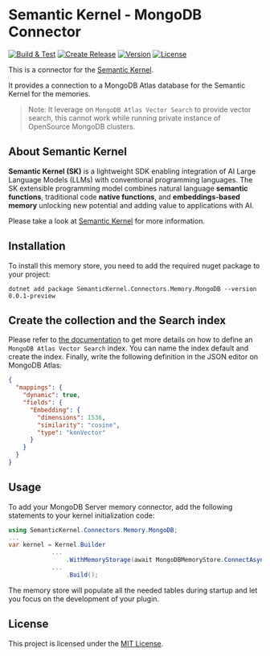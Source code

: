 # Semantic Kernel - MongoDB Connector

[![Build & Test](https://github.com/kbeaugrand/SemanticKernel.Connectors.Memory.MongoDB/actions/workflows/build_test.yml/badge.svg)](https://github.com/kbeaugrand/SemanticKernel.Connectors.Memory.MongoDB/actions/workflows/build_test.yml)
[![Create Release](https://github.com/kbeaugrand/SemanticKernel.Connectors.Memory.MongoDB/actions/workflows/publish.yml/badge.svg)](https://github.com/kbeaugrand/SemanticKernel.Connectors.Memory.MongoDB/actions/workflows/publish.yml)
[![Version](https://img.shields.io/github/v/release/kbeaugrand/SemanticKernel.Connectors.Memory.MongoDB)](https://img.shields.io/github/v/release/kbeaugrand/SemanticKernel.Connectors.Memory.MongoDB)
[![License](https://img.shields.io/github/license/kbeaugrand/SemanticKernel.Connectors.Memory.MongoDB)](https://img.shields.io/github/v/release/kbeaugrand/SemanticKernel.Connectors.Memory.MongoDB)

This is a connector for the [Semantic Kernel](https://aka.ms/semantic-kernel).

It provides a connection to a MongoDB Atlas database for the Semantic Kernel for the memories.

> Note: It leverage on ``MongoDB Atlas Vector Search`` to provide vector search, this cannot work while running private instance of OpenSource MongoDB clusters.

## About Semantic Kernel

**Semantic Kernel (SK)** is a lightweight SDK enabling integration of AI Large
Language Models (LLMs) with conventional programming languages. The SK
extensible programming model combines natural language **semantic functions**,
traditional code **native functions**, and **embeddings-based memory** unlocking
new potential and adding value to applications with AI.

Please take a look at [Semantic Kernel](https://aka.ms/semantic-kernel) for more information.

## Installation

To install this memory store, you need to add the required nuget package to your project:

```dotnetcli
dotnet add package SemanticKernel.Connectors.Memory.MongoDB --version 0.0.1-preview
```

## Create the collection and the Search index

Please refer to [the documentation](https://www.mongodb.com/docs/atlas/atlas-search/field-types/knn-vector/) to get more details on how to define an ``MongoDB Atlas Vector Search`` index. You can name the index default and create the index. Finally, write the following definition in the JSON editor on MongoDB Atlas:

```json
{
  "mappings": {
    "dynamic": true,
    "fields": {
      "Embedding": {
        "dimensions": 1536,
        "similarity": "cosine",
        "type": "knnVector"
      }
    }
  }
}
```

## Usage

To add your MongoDB Server memory connector, add the following statements to your kernel initialization code:

```csharp
using SemanticKernel.Connectors.Memory.MongoDB;
...
var kernel = Kernel.Builder
            ...
                .WithMemoryStorage(await MongoDBMemoryStore.ConnectAsync(connectionString: <your_connection_string>, database: <your_database>))
            ...
                .Build();
```

The memory store will populate all the needed tables during startup and let you focus on the development of your plugin.

## License

This project is licensed under the [MIT License](LICENSE).
